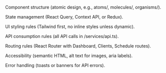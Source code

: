 Component structure (atomic design, e.g., atoms/, molecules/, organisms/).

State management (React Query, Context API, or Redux).

UI styling rules (Tailwind first, no inline styles unless dynamic).

API consumption rules (all API calls in /services/api.ts).

Routing rules (React Router with Dashboard, Clients, Schedule routes).

Accessibility (semantic HTML, alt text for images, aria labels).

Error handling (toasts or banners for API errors).